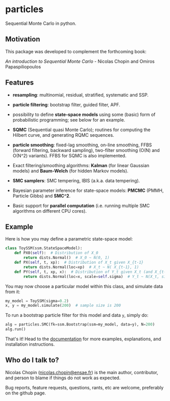 # particles #

Sequential Monte Carlo in python. 

## Motivation ##

This package was developed to complement the forthcoming book:

*An introduction to Sequential Monte Carlo* - Nicolas Chopin and Omiros Papaspiliopoulos

## Features ##

* **resampling**: multinomial, residual, stratified, systematic and SSP. 

* **particle filtering**: bootstrap filter, guided filter, APF.

* possibility to define  **state-space models** using some (basic) form of 
  probabilistic programming; see below for an example. 

* **SQMC** (Sequential quasi Monte Carlo);  routines for computing the Hilbert curve, 
  and generating RQMC sequences. 

* **particle smoothing**: fixed-lag smoothing, on-line smoothing, FFBS (forward
  filtering, backward sampling), two-filter smoothing (O(N) and O(N^2)
  variants).  FFBS for SQMC is also implemented. 

* Exact filtering/smoothing algorithms: **Kalman** (for linear Gaussian models) 
and **Baum-Welch** (for hidden Markov models).

* **SMC samplers**: SMC tempering, IBIS (a.k.a. data tempering). 

* Bayesian parameter inference for state-space models: **PMCMC** (PMMH, Particle Gibbs) 
  and **SMC^2**. 

* Basic support for **parallel computation** (i.e. running multiple SMC algorithms 
on different CPU cores). 

## Example ##

Here is how you may define a parametric state-space model: 

```python
class ToySSM(ssm.StateSpaceModel):
    def PX0(self):  # Distribution of X_0 
        return dists.Normal()  # X_0 ~ N(0, 1)
    def PX(self, t, xp):  # Distribution of X_t given X_{t-1}
        return dists.Normal(loc=xp)  # X_t ~ N( X_{t-1}, 1)
    def PY(self, t, xp, x):  # Distribution of Y_t given X_t (and X_{t-1}) 
        return dists.Normal(loc=x, scale=self.sigma)  # Y_t ~ N(X_t, sigma^2)
```

You may now choose a particular model within this class, and simulate data from it:

```python
my_model = ToySSM(sigma=0.2)
x, y = my_model.simulate(200)  # sample size is 200
```

To run a bootstrap particle filter for this model and data `y`, simply do:

```python
alg = particles.SMC(fk=ssm.Bootstrap(ssm=my_model, data=y), N=200)
alg.run()
```

That's it! Head to the
[documentation](https://particles-sequential-monte-carlo-in-python.readthedocs.io/en/latest/) 
for more examples, explanations, and installation instructions. 

## Who do I talk to? ##

Nicolas Chopin (nicolas.chopin@ensae.fr) is the main author, contributor, and 
person to blame if things do not work as expected. 

Bug reports, feature requests, questions, rants, etc are welcome, preferably 
on the github page. 
